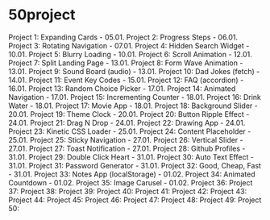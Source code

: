 # 50project

Project 1: Expanding Cards - 05.01.
Project 2: Progress Steps - 06.01.
Project 3: Rotating Navigation - 07.01.
Project 4: Hidden Search Widget - 10.01.
Project 5: Blurry Loading - 10.01.
Project 6: Scroll Animation - 12.01.
Project 7: Split Landing Page - 13.01.
Project 8: Form Wave Animation - 13.01.
Project 9: Sound Board (audio) - 13.01.
Project 10: Dad Jokes (fetch) - 14.01.
Project 11: Event Key Codes - 15.01.
Project 12: FAQ (accordion) - 16.01.
Project 13: Random Choice Picker - 17.01.
Project 14: Animated Navigation - 17.01.
Project 15: Incrementing Counter - 18.01.
Project 16: Drink Water - 18.01.
Project 17: Movie App - 18.01.
Project 18: Background Slider - 20.01.
Project 19: Theme Clock - 20.01.
Project 20: Button Ripple Effect - 24.01.
Project 21: Drag N Drop - 24.01.
Project 22: Drawing App - 24.01.
Project 23: Kinetic CSS Loader - 25.01.
Project 24: Content Placeholder - 25.01.
Project 25: Sticky Navigation - 27.01.
Project 26: Vertical Slider - 27.01.
Project 27: Toast Notification - 27.01.
Project 28: Github Profiles - 31.01.
Project 29: Double Click Heart - 31.01.
Project 30: Auto Text Effect - 31.01.
Project 31: Password Generator - 31.01.
Project 32: Good, Cheap, Fast - 31.01.
Project 33: Notes App (localStorage) - 01.02.
Project 34: Animated Countdown - 01.02.
Project 35: Image Carusel - 01.02.
Project 36:
Project 37:
Project 38:
Project 39:
Project 40:
Project 41:
Project 42:
Project 43:
Project 44:
Project 45:
Project 46:
Project 47:
Project 48:
Project 49:
Project 50:
